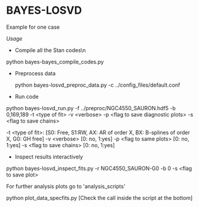 # BAYES-LOSVD

Example for one case

*Usage*

- Compile all the Stan codes\n

python bayes-bayes_compile_codes.py

- Preprocess data

  python bayes-losvd_preproc_data.py -c ../config_files/default.conf

- Run code

python bayes-losvd_run.py -f ../preproc/NGC4550_SAURON.hdf5 -b 0,169,189 -t <type of fit\> -v \<verbose\> -p \<flag to save diagnostic plots\> -s \<flag to save chains\>

-t \<type of fit\>: [S0: Free, S1:RW, AX: AR of order X, BX: B-splines of order X, G0: GH free]
-v \<verbose\> [0: no, 1:yes]
-p \<flag to same plots\> [0: no, 1:yes]
-s \<flag to save chains\> [0: no, 1:yes]

- Inspect results interactively

python bayes-losvd_inspect_fits.py -r NGC4550_SAURON-G0 -b 0 -s \<flag to save plot\>

For further analysis plots go to 'analysis_scripts'

python plot_data_specfits.py
[Check the call inside the script at the bottom]




